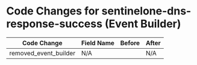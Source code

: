 # Code Changes for sentinelone-dns-response-success (Event Builder)

| Code Change | Field Name | Before | After |
|-------------|------------|--------|-------|
| removed_event_builder | N/A |  | N/A |
